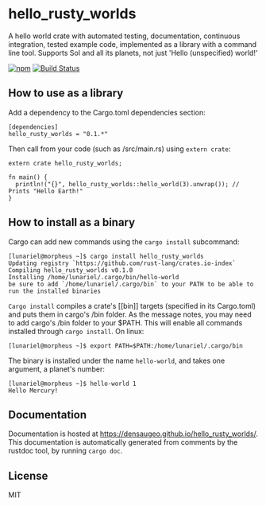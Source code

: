 # hello_rusty_worlds

A hello world crate with automated testing, documentation, continuous integration, tested example code, implemented as a library with a command line tool. Supports Sol and all its planets, not just 'Hello (unspecified) world!'

[![npm](https://img.shields.io/npm/l/express.svg)]()
[![Build Status](https://travis-ci.com/Densaugeo/hello_rusty_worlds.svg?branch=master)](https://travis-ci.com/github/Densaugeo/hello_rusty_worlds)

## How to use as a library

Add a dependency to the Cargo.toml dependencies section:

~~~
[dependencies]
hello_rusty_worlds = "0.1.*"
~~~

Then call from your code (such as /src/main.rs) using `extern crate`:

~~~
extern crate hello_rusty_worlds;

fn main() {
  println!("{}", hello_rusty_worlds::hello_world(3).unwrap()); // Prints "Hello Earth!"
}
~~~

## How to install as a binary

Cargo can add new commands using the `cargo install` subcommand:

~~~
[lunariel@morpheus ~]$ cargo install hello_rusty_worlds
Updating registry `https://github.com/rust-lang/crates.io-index`
Compiling hello_rusty_worlds v0.1.0
Installing /home/lunariel/.cargo/bin/hello-world
be sure to add `/home/lunariel/.cargo/bin` to your PATH to be able to run the installed binaries
~~~

`Cargo install` compiles a crate's [[bin]] targets (specified in its Cargo.toml) and puts them in cargo's /bin folder. As the message notes, you may need to add cargo's /bin folder to your $PATH. This will enable all commands installed through `cargo install`. On linux:

~~~
[lunariel@morpheus ~]$ export PATH=$PATH:/home/lunariel/.cargo/bin
~~~

The binary is installed under the name `hello-world`, and takes one argument, a planet's number:

~~~
[lunariel@morpheus ~]$ hello-world 1
Hello Mercury!
~~~

## Documentation

Documentation is hosted at https://densaugeo.github.io/hello_rusty_worlds/. This documentation is automatically generated from comments by the rustdoc tool, by running `cargo doc`.

## License

MIT
